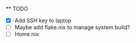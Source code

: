 ** TODO
- [X] Add SSH key to laptop
- [ ] Maybe add flake.nix to manage system build?
- [ ] Home.nix
